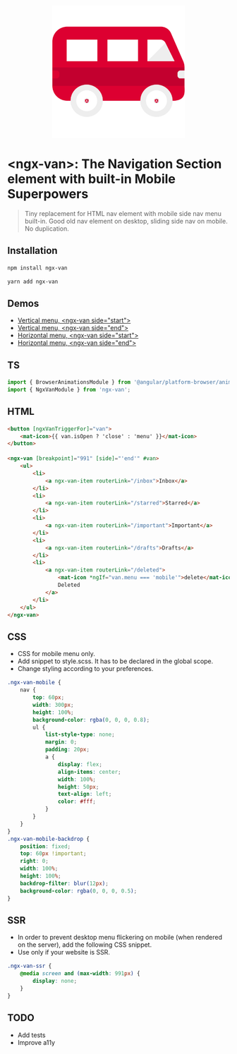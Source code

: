 <p align="center">
 <img width="300px" src="./apps/playground/src/assets/logo.png">
</p>

# \<ngx-van\>: The Navigation Section element with built-in Mobile Superpowers

> Tiny replacement for HTML nav element with mobile side nav menu built-in. Good old nav element on desktop, sliding side nav on mobile. No duplication.

## Installation

```bash
npm install ngx-van
```

```bash
yarn add ngx-van
```

## Demos

-   [Vertical menu, \<ngx-van side="start"\>](https://stackblitz.com/edit/angular-ivy-afbbds?file=src/app/app.component.html)
-   [Vertical menu, \<ngx-van side="end"\>](https://stackblitz.com/edit/angular-ivy-51wp1y?file=src%2Fapp%2Fapp.component.html)
-   [Horizontal menu, \<ngx-van side="start"\>](https://stackblitz.com/edit/angular-ivy-yczdag?file=src%2Fapp%2Fapp.component.html)
-   [Horizontal menu, \<ngx-van side="end"\>](https://stackblitz.com/edit/angular-ivy-mqsvwt?file=src%2Fapp%2Fapp.component.html)

## TS

```ts
import { BrowserAnimationsModule } from '@angular/platform-browser/animations';
import { NgxVanModule } from 'ngx-van';
```

## HTML

```html
<button [ngxVanTriggerFor]="van">
    <mat-icon>{{ van.isOpen ? 'close' : 'menu' }}</mat-icon>
</button>

<ngx-van [breakpoint]="991" [side]="'end'" #van>
    <ul>
        <li>
            <a ngx-van-item routerLink="/inbox">Inbox</a>
        </li>
        <li>
            <a ngx-van-item routerLink="/starred">Starred</a>
        </li>
        <li>
            <a ngx-van-item routerLink="/important">Important</a>
        </li>
        <li>
            <a ngx-van-item routerLink="/drafts">Drafts</a>
        </li>
        <li>
            <a ngx-van-item routerLink="/deleted">
                <mat-icon *ngIf="van.menu === 'mobile'">delete</mat-icon>
                Deleted
            </a>
        </li>
    </ul>
</ngx-van>
```

## CSS

-   CSS for mobile menu only.
-   Add snippet to style.scss. It has to be declared in the global scope.
-   Change styling according to your preferences.

```scss
.ngx-van-mobile {
    nav {
        top: 60px;
        width: 300px;
        height: 100%;
        background-color: rgba(0, 0, 0, 0.8);
        ul {
            list-style-type: none;
            margin: 0;
            padding: 20px;
            a {
                display: flex;
                align-items: center;
                width: 100%;
                height: 50px;
                text-align: left;
                color: #fff;
            }
        }
    }
}
.ngx-van-mobile-backdrop {
    position: fixed;
    top: 60px !important;
    right: 0;
    width: 100%;
    height: 100%;
    backdrop-filter: blur(12px);
    background-color: rgba(0, 0, 0, 0.5);
}
```

## SSR

-   In order to prevent desktop menu flickering on mobile (when rendered on the server), add the following CSS snippet.
-   Use only if your website is SSR.

```scss
.ngx-van-ssr {
    @media screen and (max-width: 991px) {
        display: none;
    }
}
```

## TODO

-   Add tests
-   Improve a11y
